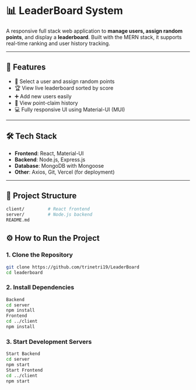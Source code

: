 # 📊 LeaderBoard System

A responsive full stack web application to **manage users, assign random points**, and display a  **leaderboard**. Built with the MERN stack, it supports real-time ranking and user history tracking.

---

## 🚀 Features

- 🔘 Select a user and assign random points
- 🏆 View live leaderboard sorted by score
- ➕ Add new users easily
- 📜 View point-claim history
- 💻 Fully responsive UI using Material-UI (MUI)

---

## 🛠 Tech Stack

- **Frontend**: React, Material-UI  
- **Backend**: Node.js, Express.js  
- **Database**: MongoDB with Mongoose  
- **Other**: Axios, Git, Vercel (for deployment)

---

## 📂 Project Structure

```bash
client/         # React frontend
server/         # Node.js backend
README.md
```
## ⚙️ How to Run the Project

### 1. Clone the Repository

```bash
git clone https://github.com/trinetri19/LeaderBoard
cd leaderboard
```

 ### 2. Install Dependencies
 ```bash
Backend
cd server
npm install
Frontend
cd ../client
npm install
```
### 3. Start Development Servers
```bash
Start Backend
cd server
npm start
Start Frontend
cd ../client
npm start
```



